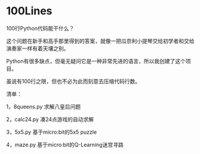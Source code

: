 # 100Lines

100行Python代码能干什么？

这个问题在新手和高手那里得到的答案，就像一把瓜奈利小提琴交给初学者和交给演奏家一样有着天壤之别。

Python有很多缺点，但毫无疑问它是一种非常先进的语言，所以我创建了这个项目。

虽说有100行之限，但也不必为此而刻意去压缩代码行数。

清单：

1，8queens.py  求解八皇后问题

2，calc24.py   凑24点游戏的自动求解

3，5x5.py      基于micro:bit的5x5 puzzle

4，maze.py     基于micro:bit的Q-Learning迷宫寻路

